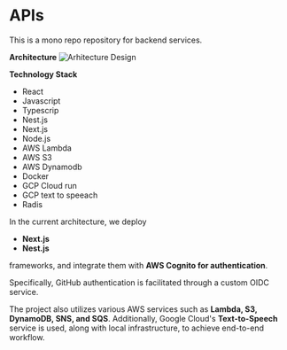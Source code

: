 # APIs

This is a mono repo repository for backend services. 

**Architecture** 
![Arhitecture Design](./Architecture%20Design.jpg)

**Technology Stack**

- React
- Javascript
- Typescrip
- Nest.js
- Next.js
- Node.js
- AWS Lambda
- AWS S3
- AWS Dynamodb
- Docker
- GCP Cloud run 
- GCP text to speeach
- Radis 


In the current architecture, we deploy 

- **Next.js** 
- **Nest.js** 

frameworks, and integrate them with **AWS Cognito for authentication**. 

Specifically, GitHub authentication is facilitated through a custom OIDC service. 

The project also utilizes various AWS services such as **Lambda, S3, DynamoDB, SNS, and SQS**. Additionally, Google Cloud's **Text-to-Speech** service is used, along with local infrastructure, to achieve end-to-end workflow.
